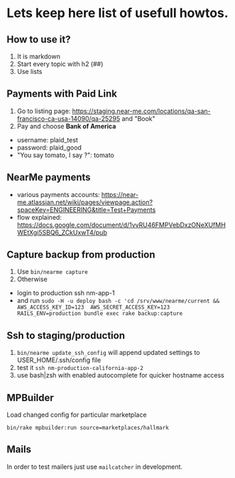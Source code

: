 # Lets keep here list of usefull howtos.

## How to use it?
1. It is markdown
2. Start every topic with h2 (##)
3. Use lists


## Payments with **Paid Link**

1. Go to listing page: https://staging.near-me.com/locations/qa-san-francisco-ca-usa-14090/qa-25295 and "Book"
2. Pay and choose **Bank of America**
  * username:  plaid_test
  * password:  plaid_good
  * "You say tomato, I say ?": tomato

## NearMe payments
  * various payments accounts: https://near-me.atlassian.net/wiki/pages/viewpage.action?spaceKey=ENGINEERING&title=Test+Payments
  * flow explained: https://docs.google.com/document/d/1vvRU46FMPVebDxzONeXUfMHWEtXgi5SBQ6_ZCkUxwT4/pub

## Capture backup from production

1. Use `bin/nearme capture`
2. Otherwise
  * login to production ssh nm-app-1
  * and run `sudo -H -u deploy bash -c 'cd /srv/www/nearme/current && AWS_ACCESS_KEY_ID=123  AWS_SECRET_ACCESS_KEY=123  RAILS_ENV=production bundle exec rake backup:capture`


## Ssh to staging/production

1. `bin/nearme update_ssh_config` will append updated settings to USER_HOME/.ssh/config file
2. test it `ssh nm-production-california-app-2`
3. use bash|zsh with enabled autocomplete for quicker hostname access

## MPBuilder

Load changed config for particular marketplace

    bin/rake mpbuilder:run source=marketplaces/hallmark


## Mails

In order to test mailers just use `mailcatcher` in development.
